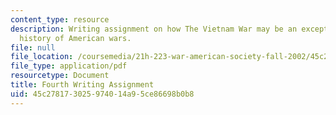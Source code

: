 ```yaml
---
content_type: resource
description: Writing assignment on how The Vietnam War may be an exception in the
  history of American wars.
file: null
file_location: /coursemedia/21h-223-war-american-society-fall-2002/45c278173025974014a95ce86698b0b8_war_4_assig1102.pdf
file_type: application/pdf
resourcetype: Document
title: Fourth Writing Assignment
uid: 45c27817-3025-9740-14a9-5ce86698b0b8
---
```

